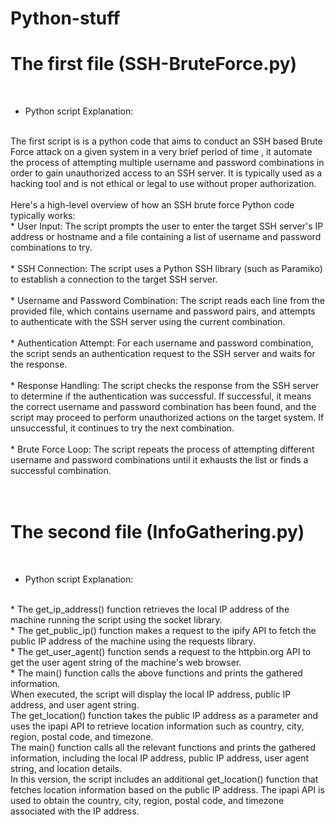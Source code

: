 # Python-stuff
<h1 center="align">The first file (SSH-BruteForce.py)</h1> <br/>

- Python script Explanation:<br/>
<br/>
The first script is is a python code that aims to conduct an SSH based Brute Force attack on a given system in a very brief period of time , it automate the process of attempting multiple username and password combinations in order to gain unauthorized access to an SSH server. It is typically used as a hacking tool and is not ethical or legal to use without proper authorization. <br/>
<br/>
Here's a high-level overview of how an SSH brute force Python code typically works:<br/>
* User Input: The script prompts the user to enter the target SSH server's IP address or hostname and a file containing a list of username and password combinations to try.<br/>
<br/>
* SSH Connection: The script uses a Python SSH library (such as Paramiko) to establish a connection to the target SSH server.<br/>
<br/>
* Username and Password Combination: The script reads each line from the provided file, which contains username and password pairs, and attempts to authenticate with the SSH server using the current combination.<br/>
<br/>
* Authentication Attempt: For each username and password combination, the script sends an authentication request to the SSH server and waits for the response.<br/>
<br/>
* Response Handling: The script checks the response from the SSH server to determine if the authentication was successful. If successful, it means the correct username and password combination has been found, and the script may proceed to perform unauthorized actions on the target system. If unsuccessful, it continues to try the next combination.<br/>
<br/>
* Brute Force Loop: The script repeats the process of attempting different username and password combinations until it exhausts the list or finds a successful combination.<br/>
<br/>
<br/>
<h1 center="align">The second file (InfoGathering.py)</h1> <br/>

- Python script Explanation:<br/>
<br/>
* The get_ip_address() function retrieves the local IP address of the machine running the script using the socket library.<br/>
* The get_public_ip() function makes a request to the ipify API to fetch the public IP address of the machine using the requests library.<br/>
* The get_user_agent() function sends a request to the httpbin.org API to get the user agent string of the machine's web browser.<br/>
* The main() function calls the above functions and prints the gathered information.<br/>
When executed, the script will display the local IP address, public IP address, and user agent string.<br/>
The get_location() function takes the public IP address as a parameter and uses the ipapi API to retrieve location information such as country, city, region, postal code, and timezone.<br/>
The main() function calls all the relevant functions and prints the gathered information, including the local IP address, public IP address, user agent string, and location details.<br/>
In this version, the script includes an additional get_location() function that fetches location information based on the public IP address. The ipapi API is used to obtain the country, city, region, postal code, and timezone associated with the IP address.<br/>


